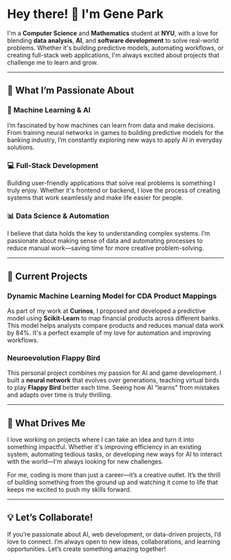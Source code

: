 # Hey there! 👋 I'm Gene Park

I'm a **Computer Science** and **Mathematics** student at **NYU**, with a love for blending **data analysis**, **AI**, and **software development** to solve real-world problems. Whether it's building predictive models, automating workflows, or creating full-stack web applications, I'm always excited about projects that challenge me to learn and grow.

---

## 🚀 **What I’m Passionate About**

### **🧠 Machine Learning & AI**
I’m fascinated by how machines can learn from data and make decisions. From training neural networks in games to building predictive models for the banking industry, I’m constantly exploring new ways to apply AI in everyday solutions.

### **💻 Full-Stack Development**
Building user-friendly applications that solve real problems is something I truly enjoy. Whether it's frontend or backend, I love the process of creating systems that work seamlessly and make life easier for people.

### **📊 Data Science & Automation**
I believe that data holds the key to understanding complex systems. I’m passionate about making sense of data and automating processes to reduce manual work—saving time for more creative problem-solving.

---

## 🔨 **Current Projects**

### **Dynamic Machine Learning Model for CDA Product Mappings**  
As part of my work at **Curinos**, I proposed and developed a predictive model using **Scikit-Learn** to map financial products across different banks. This model helps analysts compare products and reduces manual data work by 84%. It's a perfect example of my love for automation and improving workflows.

### **Neuroevolution Flappy Bird**  
This personal project combines my passion for AI and game development. I built a **neural network** that evolves over generations, teaching virtual birds to play **Flappy Bird** better each time. Seeing how AI "learns" from mistakes and adapts over time is truly thrilling.

---

## 🌱 **What Drives Me**

I love working on projects where I can take an idea and turn it into something impactful. Whether it's improving efficiency in an existing system, automating tedious tasks, or developing new ways for AI to interact with the world—I'm always looking for new challenges.  

For me, coding is more than just a career—it’s a creative outlet. It’s the thrill of building something from the ground up and watching it come to life that keeps me excited to push my skills forward.

---

## 💡 **Let’s Collaborate!**

If you’re passionate about AI, web development, or data-driven projects, I’d love to connect. I’m always open to new ideas, collaborations, and learning opportunities. Let’s create something amazing together!
